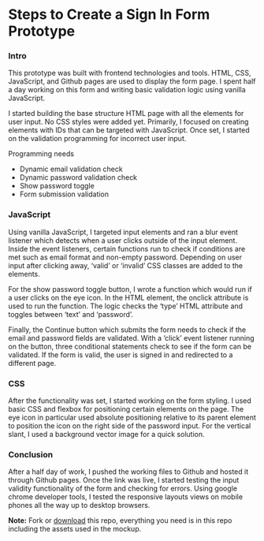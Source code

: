 # Steps to Create a Sign In Form Prototype

### Intro

This prototype was built with frontend technologies and tools. HTML, CSS, JavaScript, and Github pages are used to display the form page. I spent half a day working on this form and writing basic validation logic using vanilla JavaScript.

I started building the base structure HTML page with all the elements for user input. No CSS styles were added yet. Primarily, I focused on creating elements with IDs that can be targeted with JavaScript. Once set, I started on the validation programming for incorrect user input.

Programming needs

- Dynamic email validation check
- Dynamic password validation check
- Show password toggle
- Form submission validation


### JavaScript

Using vanilla JavaScript, I targeted input elements and ran a blur event listener which detects when a user clicks outside of the input element. Inside the event listeners, certain functions run to check if conditions are met such as email format and non-empty password. Depending on user input after clicking away, ‘valid’ or ‘invalid’ CSS classes are added to the elements.

For the show password toggle button, I wrote a function which would run if a user clicks on the eye icon. In the HTML element, the onclick attribute is used to run the function. The logic checks the ‘type’ HTML attribute and toggles between ‘text’ and ‘password’.

Finally, the Continue button which submits the form needs to check if the email and password fields are validated. With a ‘click’ event listener running on the button, three conditional statements check to see if the form can be validated. If the form is valid, the user is signed in and redirected to a different page.


### CSS

After the functionality was set, I started working on the form styling. I used basic CSS and flexbox for positioning certain elements on the page. The eye icon in particular used absolute positioning relative to its parent element to position the icon on the right side of the password input. For the vertical slant, I used a background vector image for a quick solution.

### Conclusion

After a half day of work, I pushed the working files to Github and hosted it through Github pages. Once the link was live, I started testing the input validity functionality of the form and checking for errors. Using google chrome developer tools, I tested the responsive layouts views on mobile phones all the way up to desktop browsers. 

**Note:** Fork or [download](https://github.com/xtianares/UX-coding-challenge/archive/refs/heads/main.zip) this repo, everything you need is in this repo including the assets used in the mockup.

